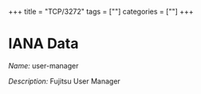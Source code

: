 +++
title = "TCP/3272"
tags = [""]
categories = [""]
+++

# IANA Data

_Name:_ user-manager

_Description:_ Fujitsu User Manager


